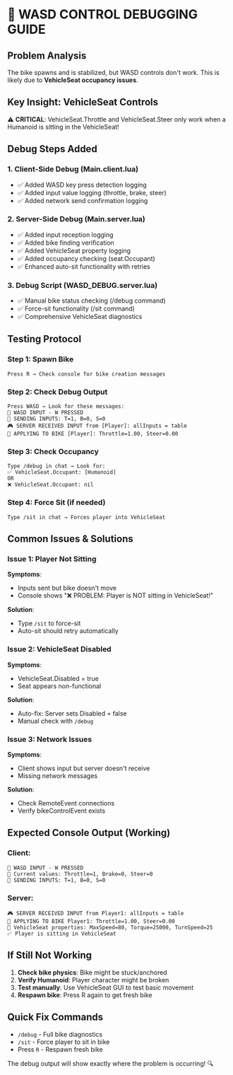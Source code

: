 # 🐛 WASD CONTROL DEBUGGING GUIDE

## Problem Analysis
The bike spawns and is stabilized, but WASD controls don't work. This is likely due to **VehicleSeat occupancy issues**.

## Key Insight: VehicleSeat Controls
⚠️ **CRITICAL**: VehicleSeat.Throttle and VehicleSeat.Steer only work when a Humanoid is sitting in the VehicleSeat!

## Debug Steps Added

### 1. Client-Side Debug (Main.client.lua)
- ✅ Added WASD key press detection logging
- ✅ Added input value logging (throttle, brake, steer)
- ✅ Added network send confirmation logging

### 2. Server-Side Debug (Main.server.lua)  
- ✅ Added input reception logging
- ✅ Added bike finding verification
- ✅ Added VehicleSeat property logging
- ✅ Added occupancy checking (seat.Occupant)
- ✅ Enhanced auto-sit functionality with retries

### 3. Debug Script (WASD_DEBUG.server.lua)
- ✅ Manual bike status checking (/debug command)
- ✅ Force-sit functionality (/sit command)
- ✅ Comprehensive VehicleSeat diagnostics

## Testing Protocol

### Step 1: Spawn Bike
```
Press R → Check console for bike creation messages
```

### Step 2: Check Debug Output
```
Press WASD → Look for these messages:
🎯 WASD INPUT - W PRESSED
📡 SENDING INPUTS: T=1, B=0, S=0
🎮 SERVER RECEIVED INPUT from [Player]: allInputs = table
🎯 APPLYING TO BIKE [Player]: Throttle=1.00, Steer=0.00
```

### Step 3: Check Occupancy
```
Type /debug in chat → Look for:
✅ VehicleSeat.Occupant: [Humanoid]
OR
❌ VehicleSeat.Occupant: nil
```

### Step 4: Force Sit (if needed)
```
Type /sit in chat → Forces player into VehicleSeat
```

## Common Issues & Solutions

### Issue 1: Player Not Sitting
**Symptoms**: 
- Inputs sent but bike doesn't move
- Console shows "❌ PROBLEM: Player is NOT sitting in VehicleSeat!"

**Solution**: 
- Type `/sit` to force-sit
- Auto-sit should retry automatically

### Issue 2: VehicleSeat Disabled
**Symptoms**: 
- VehicleSeat.Disabled = true
- Seat appears non-functional

**Solution**: 
- Auto-fix: Server sets Disabled = false
- Manual check with `/debug`

### Issue 3: Network Issues
**Symptoms**: 
- Client shows input but server doesn't receive
- Missing network messages

**Solution**: 
- Check RemoteEvent connections
- Verify bikeControlEvent exists

## Expected Console Output (Working)

### Client:
```
🎯 WASD INPUT - W PRESSED
🎯 Current values: Throttle=1, Brake=0, Steer=0
📡 SENDING INPUTS: T=1, B=0, S=0
```

### Server:
```
🎮 SERVER RECEIVED INPUT from Player1: allInputs = table
🎯 APPLYING TO BIKE Player1: Throttle=1.00, Steer=0.00
🔧 VehicleSeat properties: MaxSpeed=80, Torque=25000, TurnSpeed=25
✅ Player is sitting in VehicleSeat
```

## If Still Not Working

1. **Check bike physics**: Bike might be stuck/anchored
2. **Verify Humanoid**: Player character might be broken
3. **Test manually**: Use VehicleSeat GUI to test basic movement
4. **Respawn bike**: Press R again to get fresh bike

## Quick Fix Commands
- `/debug` - Full bike diagnostics
- `/sit` - Force player to sit in bike
- Press `R` - Respawn fresh bike

The debug output will show exactly where the problem is occurring! 🔍
